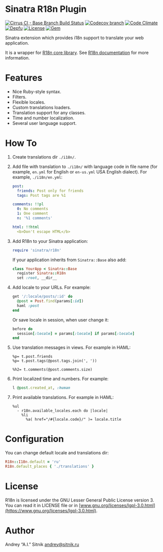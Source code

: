 # Sinatra R18n Plugin

[![Cirrus CI - Base Branch Build Status](https://img.shields.io/cirrus/github/r18n/sinatra-r18n?style=flat-square)](https://cirrus-ci.com/github/r18n/sinatra-r18n)
[![Codecov branch](https://img.shields.io/codecov/c/github/r18n/sinatra-r18n/master.svg?style=flat-square)](https://codecov.io/gh/r18n/sinatra-r18n)
[![Code Climate](https://img.shields.io/codeclimate/maintainability/r18n/sinatra-r18n.svg?style=flat-square)](https://codeclimate.com/github/r18n/sinatra-r18n)
[![Depfu](https://img.shields.io/depfu/r18n/sinatra-r18n?style=flat-square)](https://depfu.com/repos/github/r18n/sinatra-r18n)
[![License](https://img.shields.io/github/license/r18n/sinatra-r18n.svg?style=flat-square)](LICENSE)
[![Gem](https://img.shields.io/gem/v/sinatra-r18n.svg?style=flat-square)](https://rubygems.org/gems/sinatra-r18n)

Sinatra extension which provides i18n support to translate your web application.

It is a wrapper for [R18n core library](https://github.com/r18n/r18n-core).
See [R18n documentation](https://github.com/r18n/r18n-core/blob/master/README.md)
for more information.

# Features

* Nice Ruby-style syntax.
* Filters.
* Flexible locales.
* Custom translations loaders.
* Translation support for any classes.
* Time and number localization.
* Several user language support.

# How To

1.  Create translations dir `./i18n/`.

2.  Add file with translation to `./i18n/` with language code in file name
    (for example, `en.yml` for English or `en-us.yml` USA English dialect).
    For example, `./i18n/en.yml`:

    ```yaml
    post:
      friends: Post only for friends
      tags: Post tags are %1

    comments: !!pl
      0: No comments
      1: One comment
      n: '%1 comments'

    html: !!html
      <b>Don't escape HTML</b>
    ```

3.  Add R18n to your Sinatra application:
    ```ruby
    require 'sinatra/r18n'
    ```
    If your application inherits from `Sinatra::Base` also add:
    ```ruby
    class YourApp < Sinatra::Base
      register Sinatra::R18n
      set :root, __dir__
    ```

4.  Add locale to your URLs. For example:
    ```ruby
    get '/:locale/posts/:id' do
      @post = Post.find(params[:id])
      haml :post
    end
    ```
    Or save locale in session, when user change it:

    ```ruby
    before do
      session[:locale] = params[:locale] if params[:locale]
    end
    ```

5.  Use translation messages in views. For example in HAML:
    ```haml
    %p= t.post.friends
    %p= t.post.tags(@post.tags.join(', '))

    %h2= t.comments(@post.comments.size)
    ```

6.  Print localized time and numbers. For example:
    ```ruby
    l @post.created_at, :human
    ```

7.  Print available translations. For example in HAML:
    ```haml
    %ul
      - r18n.available_locales.each do |locale|
        %li
          %a( href="/#{locale.code}/" )= locale.title
    ```

# Configuration

You can change default locale and translations dir:

```ruby
R18n::I18n.default = 'ru'
R18n.default_places { './translations' }
```

# License

R18n is licensed under the GNU Lesser General Public License version 3.
You can read it in LICENSE file or in [www.gnu.org/licenses/lgpl-3.0.html](https://www.gnu.org/licenses/lgpl-3.0.html).

# Author

Andrey “A.I.” Sitnik [andrey@sitnik.ru](mailto:andrey@sitnik.ru)
